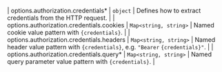 | options.authorization.credentials\* | `object` | Defines how to extract credentials from the HTTP request. |
| options.authorization.credentials.cookies | `Map<string, string>` | Named cookie value pattern with `{credentials}`. |
| options.authorization.credentials.headers | `Map<string, string>` | Named header value pattern with `{credentials}`, e.g. `"Bearer` `{credentials}"`. |
| options.authorization.credentials.query\* | `Map<string, string>` | Named query parameter value pattern with `{credentials}`. |
